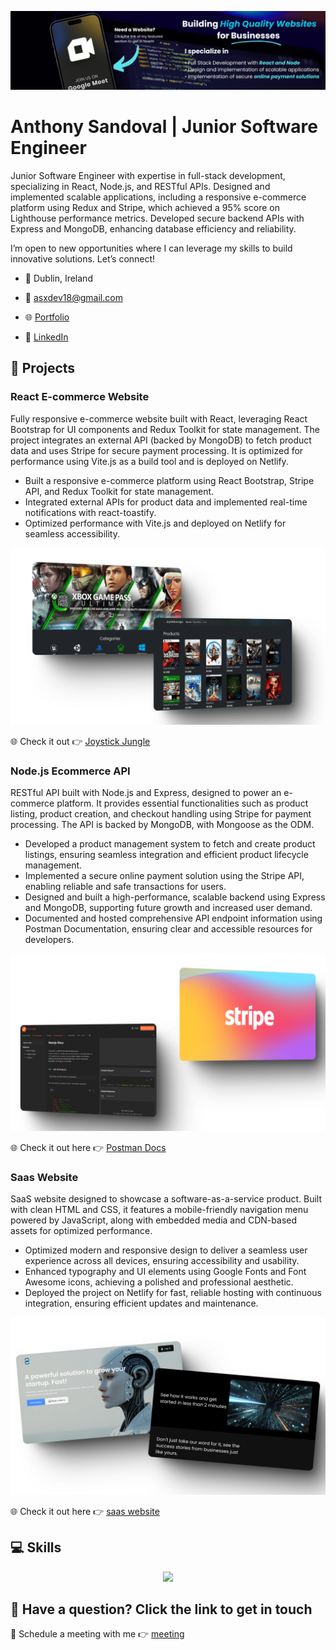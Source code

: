 ![](asx-banner.png)

# Anthony Sandoval | Junior Software Engineer

Junior Software Engineer with expertise in full-stack development, specializing in React, Node.js, and RESTful APIs. Designed and implemented scalable applications, including a responsive e-commerce platform using Redux and Stripe, which achieved a 95% score on Lighthouse performance metrics. Developed secure backend APIs with Express and MongoDB, enhancing database efficiency and reliability.

I’m open to new opportunities where I can leverage my skills to build innovative solutions. Let’s connect!

- 📍 Dublin, Ireland

- 📧 [asxdev18@gmail.com](mailto:asxdev18@gmail.com)

- 🌐 [Portfolio](https://asxdev.com/)

- 🔗 [LinkedIn](https://www.linkedin.com/in/anthony-sandoval-dev/)

## 🚀 Projects

### React E-commerce Website

Fully responsive e-commerce website built with React, leveraging React Bootstrap for UI components and Redux Toolkit for state management. The project integrates an external API (backed by MongoDB) to fetch product data and uses Stripe for secure payment processing. It is optimized for performance using Vite.js as a build tool and is deployed on Netlify.

- Built a responsive e-commerce platform using React Bootstrap, Stripe API, and Redux Toolkit for state management.
- Integrated external APIs for product data and implemented real-time notifications with react-toastify.
- Optimized performance with Vite.js and deployed on Netlify for seamless accessibility.

![](ecommerce.png)

🌐 Check it out 👉 [Joystick Jungle](https://joystickjungle.netlify.app/)

### Node.js Ecommerce API

RESTful API built with Node.js and Express, designed to power an e-commerce platform. It provides essential functionalities such as product listing, product creation, and checkout handling using Stripe for payment processing. The API is backed by MongoDB, with Mongoose as the ODM.

- Developed a product management system to fetch and create product listings, ensuring seamless integration and efficient product lifecycle management.
- Implemented a secure online payment solution using the Stripe API, enabling reliable and safe transactions for users.
- Designed and built a high-performance, scalable backend using Express and MongoDB, supporting future growth and increased user demand.
- Documented and hosted comprehensive API endpoint
  information using Postman Documentation, ensuring clear and accessible
  resources for developers.

![](api.png)

🌐 Check it out here 👉 [Postman Docs](https://documenter.getpostman.com/view/31079873/2sAYX5M3M8)

### Saas Website

SaaS website designed to showcase a software-as-a-service product. Built with clean HTML and CSS, it features a mobile-friendly navigation menu powered by JavaScript, along with embedded media and CDN-based assets for optimized performance.

- Optimized modern and responsive design to deliver a seamless user experience across all devices, ensuring accessibility and usability.
- Enhanced typography and UI elements using Google Fonts and Font Awesome icons, achieving a polished and professional aesthetic.
- Deployed the project on Netlify for fast, reliable hosting with continuous integration, ensuring efficient updates and maintenance.

![](saas.png)

🌐 Check it out here 👉 [saas website](https://saas-wb.netlify.app/)

## 💻 Skills

<p align="center">
  <a href="https://skillicons.dev">
    <img src="https://skillicons.dev/icons?i=html,css,javascript,vite,react,redux,tailwind,bootstrap,nodejs,express,mongodb,postman,git,github,vscode,netlify,appwrite&perline=9" />
  </a>
</p>

## 💬 Have a question? Click the link to get in touch

📆 Schedule a meeting with me 👉 [meeting](https://cal.com/anthony-robert-sandoval-veliz-bsxsb5/15min)
